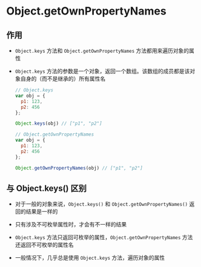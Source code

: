# Object.getOwnPropertyNames

## 作用

+ `Object.keys` 方法和 `Object.getOwnPropertyNames` 方法都用来遍历对象的属性

+ `Object.keys` 方法的参数是一个对象，返回一个数组。该数组的成员都是该对象自身的（而不是继承的）所有属性名

  ```js
  // Object.keys
  var obj = {
    p1: 123,
    p2: 456
  };

  Object.keys(obj) // ["p1", "p2"]
  ```

  ```js
  // Object.getOwnPropertyNames
  var obj = {
    p1: 123,
    p2: 456
  };

  Object.getOwnPropertyNames(obj) // ["p1", "p2"]
  ```

## 与 Object.keys() 区别

+ 对于一般的对象来说，`Object.keys()` 和 `Object.getOwnPropertyNames()` 返回的结果是一样的

+ 只有涉及不可枚举属性时，才会有不一样的结果

+ `Object.keys` 方法只返回可枚举的属性，`Object.getOwnPropertyNames` 方法还返回不可枚举的属性名

+ 一般情况下，几乎总是使用 `Object.keys` 方法，遍历对象的属性
